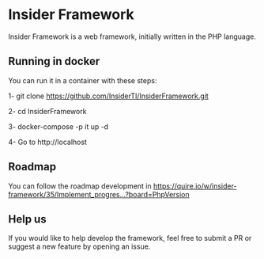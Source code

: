 # Insider Framework

Insider Framework is a web framework, initially written in the PHP language.

## Running in docker
You can run it in a container with these steps:

1- git clone https://github.com/InsiderTI/InsiderFramework.git

2- cd InsiderFramework

3- docker-compose -p it up -d

4- Go to http://localhost

## Roadmap

You can follow the roadmap development in
https://quire.io/w/insider-framework/35/Implement_progres...?board=PhpVersion

## Help us

If you would like to help develop the framework, feel free to submit a PR or suggest a new feature by opening an issue.
